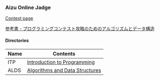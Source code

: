### Aizu Online Jadge

[Contest page](http://judge.u-aizu.ac.jp/onlinejudge/index.jsp)

[参考書 - プログラミングコンテスト攻略のためのアルゴリズムとデータ構造](http://book.mynavi.jp/support/pc/5295/)

#### Directories

|Name | Contents    |
| --- | ----------- |
|ITP  | [Introduction to Programming](http://judge.u-aizu.ac.jp/onlinejudge/topic.jsp?cid=ITP1) |
|ALDS | [Algorithms and Data Structures](http://judge.u-aizu.ac.jp/onlinejudge/topic.jsp?cid=ALDS1) |
